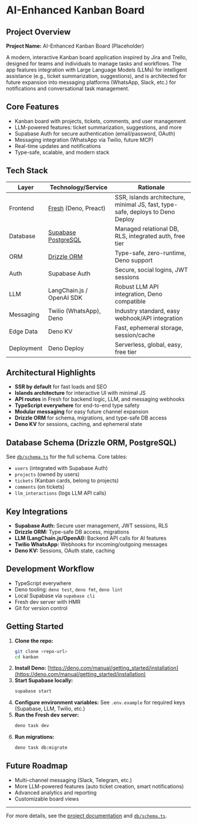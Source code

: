 # AI-Enhanced Kanban Board

## Project Overview

**Project Name:** AI-Enhanced Kanban Board (Placeholder)

A modern, interactive Kanban board application inspired by Jira and Trello, designed for teams and individuals to manage tasks and workflows. The app features integration with Large Language Models (LLMs) for intelligent assistance (e.g., ticket summarization, suggestions), and is architected for future expansion into messaging platforms (WhatsApp, Slack, etc.) for notifications and conversational task management.

## Core Features
- Kanban board with projects, tickets, comments, and user management
- LLM-powered features: ticket summarization, suggestions, and more
- Supabase Auth for secure authentication (email/password, OAuth)
- Messaging integration (WhatsApp via Twilio, future MCP)
- Real-time updates and notifications
- Type-safe, scalable, and modern stack

## Tech Stack

| Layer         | Technology/Service         | Rationale                                                                 |
|--------------|---------------------------|--------------------------------------------------------------------------|
| Frontend     | [Fresh](https://fresh.deno.dev/) (Deno, Preact) | SSR, islands architecture, minimal JS, fast, type-safe, deploys to Deno Deploy |
| Database     | [Supabase PostgreSQL](https://supabase.com/)    | Managed relational DB, RLS, integrated auth, free tier                   |
| ORM          | [Drizzle ORM](https://orm.drizzle.team/)        | Type-safe, zero-runtime, Deno support                                    |
| Auth         | Supabase Auth              | Secure, social logins, JWT sessions                                      |
| LLM          | LangChain.js / OpenAI SDK  | Robust LLM API integration, Deno compatible                              |
| Messaging    | Twilio (WhatsApp), Deno    | Industry standard, easy webhook/API integration                          |
| Edge Data    | Deno KV                    | Fast, ephemeral storage, session/cache                                   |
| Deployment   | Deno Deploy                | Serverless, global, easy, free tier                                      |

## Architectural Highlights
- **SSR by default** for fast loads and SEO
- **Islands architecture** for interactive UI with minimal JS
- **API routes** in Fresh for backend logic, LLM, and messaging webhooks
- **TypeScript everywhere** for end-to-end type safety
- **Modular messaging** for easy future channel expansion
- **Drizzle ORM** for schema, migrations, and type-safe DB access
- **Deno KV** for sessions, caching, and ephemeral state

## Database Schema (Drizzle ORM, PostgreSQL)

See [`db/schema.ts`](db/schema.ts) for the full schema. Core tables:
- `users` (integrated with Supabase Auth)
- `projects` (owned by users)
- `tickets` (Kanban cards, belong to projects)
- `comments` (on tickets)
- `llm_interactions` (logs LLM API calls)

## Key Integrations
- **Supabase Auth:** Secure user management, JWT sessions, RLS
- **Drizzle ORM:** Type-safe DB access, migrations
- **LLM (LangChain.js/OpenAI):** Backend API calls for AI features
- **Twilio WhatsApp:** Webhooks for incoming/outgoing messages
- **Deno KV:** Sessions, OAuth state, caching

## Development Workflow
- TypeScript everywhere
- Deno tooling: `deno test`, `deno fmt`, `deno lint`
- Local Supabase via `supabase cli`
- Fresh dev server with HMR
- Git for version control

## Getting Started

1. **Clone the repo:**
   ```sh
   git clone <repo-url>
   cd kanban
   ```
2. **Install Deno:** [https://deno.com/manual/getting_started/installation](https://deno.com/manual/getting_started/installation)
3. **Start Supabase locally:**
   ```sh
   supabase start
   ```
4. **Configure environment variables:** See `.env.example` for required keys (Supabase, LLM, Twilio, etc.)
5. **Run the Fresh dev server:**
   ```sh
   deno task dev
   ```
6. **Run migrations:**
   ```sh
   deno task db:migrate
   ```

## Future Roadmap
- Multi-channel messaging (Slack, Telegram, etc.)
- More LLM-powered features (auto ticket creation, smart notifications)
- Advanced analytics and reporting
- Customizable board views

---

For more details, see the [project documentation](./docs/architecture.md) and [`db/schema.ts`](./db/schema.ts).
